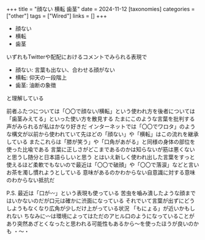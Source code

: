 +++
title = "顔ない 横転 歯茎"
date = 2024-11-12
[taxonomies]
categories = ["other"]
tags = ["Wired"]
links = []
+++

- 顔ない
- 横転
- 歯茎

いずれもTwitterや配配におけるコメントでみられる表現で
- 顔ない: 言葉も出ない、合わせる顔がない
- 横転: 仰天の一段階上
- 歯茎: 油断の象徴

と理解している

前者ふたつについては「〇〇で顔ない/横転」という使われ方を後者については「歯茎みえてる」といった使い方を散見する
たまにこのような言葉を批判する声がみられるが私はかなり好きだ
インターネットでは「〇〇でワロタ」のような構文が以前から使われていて先ほどの「顔ない」や「横転」はこの流れを継承している
またこれらは「膝が笑う」や「口角があがる」と同様の身体の部位を使った比喩である
言葉に正しさがどこまであるのかは知らないが筋は悪くないと思うし随分と日本語らしいと思う
とはいえ新しく使われ出した言葉をすっと使えるほど柔軟でもないので最近は「〇〇で破顔」や「〇〇で落涙」などと言いお茶を濁し慣れようとしている
意味があるのかわからない自意識に対する意味のわからない抵抗だ

P.S.
最近は「口が〰」という表現も使っている
苦虫を嚙み潰したような顔まではいかないのだが口元は確かに渋面になっている
それでいて言葉が出ずにどうしようもなくなり広角が少しだけ上がっている状況
「もにょる」が近いかもしれない
ちなみに〰は環境によってはただのアヒル口のようになっていることがあり突然あざとくなったと思われる可能性もあるから～を使ったほうが良いのかも
・～・